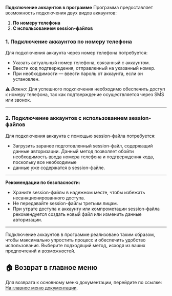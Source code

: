 **Подключение аккаунтов в программе**
Программа предоставляет возможность подключения двух видов аккаунтов:

1. **По номеру телефона**
2. **С использованием session-файлов**

### 1. Подключение аккаунтов по номеру телефона

Для подключения аккаунта через номер телефона потребуется:

- Указать актуальный номер телефона, связанный с аккаунтом.
- Ввести код подтверждения, отправленный на указанный номер.
- При необходимости — ввести пароль от аккаунта, если он установлен.

⚠️ _Важно_: Для успешного подключения необходимо обеспечить доступ к номеру телефона, так как подтверждение
осуществляется через SMS или звонок.

---

### 2. Подключение аккаунтов с использованием session-файлов

Для подключения аккаунта с помощью session-файла потребуется:

- Загрузить заранее подготовленный session-файл, содержащий данные авторизации.
  Данный метод позволяет обойти необходимость ввода номера телефона и подтверждения кода, поскольку все необходимые
- данные уже содержатся в session-файле.

---
**Рекомендации по безопасности:**

- Храните session-файлы в надежном месте, чтобы избежать несанкционированного доступа.
- Не передавайте session-файлы третьим лицам.
- При утрате доступа к аккаунту или компрометации session-файла рекомендуется создать новый файл или изменить данные
  авторизации.

---
Подключение аккаунтов в программе реализовано таким образом, чтобы максимально упростить процесс и обеспечить удобство
использования. Выберите подходящий метод, исходя из ваших предпочтений и возможностей.

## 🏠 Возврат в главное меню

Для возврата к основному меню документации, перейдите по ссылке: [На главное меню документации](doc.md).